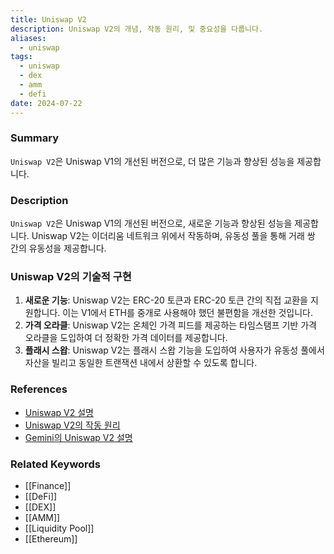 ```yaml
---
title: Uniswap V2
description: Uniswap V2의 개념, 작동 원리, 및 중요성을 다룹니다.
aliases:
  - uniswap
tags:
  - uniswap
  - dex
  - amm
  - defi
date: 2024-07-22
---
```


### Summary

`Uniswap V2`은 Uniswap V1의 개선된 버전으로, 더 많은 기능과 향상된 성능을 제공합니다.

### Description

`Uniswap V2`은 Uniswap V1의 개선된 버전으로, 새로운 기능과 향상된 성능을 제공합니다. Uniswap V2는 이더리움 네트워크 위에서 작동하며, 유동성 풀을 통해 거래 쌍 간의 유동성을 제공합니다.

### Uniswap V2의 기술적 구현

1. **새로운 기능**: Uniswap V2는 ERC-20 토큰과 ERC-20 토큰 간의 직접 교환을 지원합니다. 이는 V1에서 ETH를 중개로 사용해야 했던 불편함을 개선한 것입니다.
2. **가격 오라클**: Uniswap V2는 온체인 가격 피드를 제공하는 타임스탬프 기반 가격 오라클을 도입하여 더 정확한 가격 데이터를 제공합니다.
3. **플래시 스왑**: Uniswap V2는 플래시 스왑 기능을 도입하여 사용자가 유동성 풀에서 자산을 빌리고 동일한 트랜잭션 내에서 상환할 수 있도록 합니다.

### References

- [Uniswap V2 설명](https://uniswap.org/docs/v2/)
- [Uniswap V2의 작동 원리](https://www.investopedia.com/terms/u/uniswap.asp)
- [Gemini의 Uniswap V2 설명](https://www.gemini.com/cryptopedia/search?query=uniswap)

### Related Keywords

- [[Finance]]
- [[DeFi]]
- [[DEX]]
- [[AMM]]
- [[Liquidity Pool]]
- [[Ethereum]]
